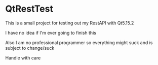 # QtRestTest
This is a small project for testing out my RestAPI with Qt5.15.2

I have no idea if I'm ever  going to finish this

Also I am no professional programmer so everything might suck and is subject to change/suck

Handle with care
